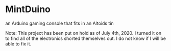 # MintDuino
an Arduino gaming console that fits in an Altoids tin

Note: This project has been put on hold as of July 4th, 2020.
I turned it on to find all of the electronics shorted themselves out.
I do not know if I will be able to fix it.
